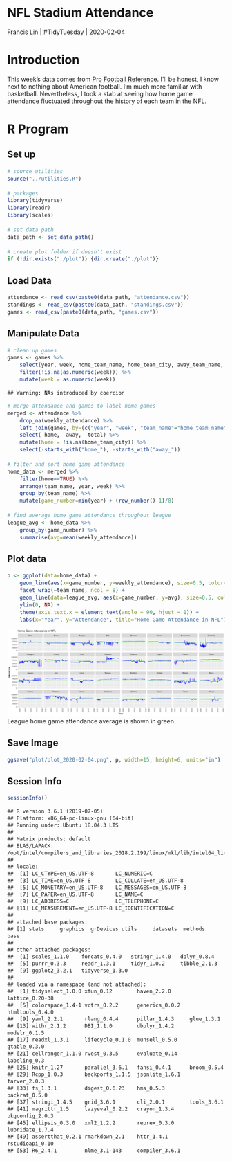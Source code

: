 NFL Stadium Attendance
================
Francis Lin | \#TidyTuesday |
2020-02-04

# Introduction

This week’s data comes from [Pro Football
Reference](https://www.pro-football-reference.com/years/2019/index.htm).
I’ll be honest, I know next to nothing about American football. I’m much
more familiar with basketball. Nevertheless, I took a stab at seeing how
home game attendance fluctuated throughout the history of each team in
the NFL.

# R Program

## Set up

``` r
# source utilities
source("../utilities.R")

# packages
library(tidyverse)
library(readr)
library(scales)

# set data path
data_path <- set_data_path()

# create plot folder if doesn't exist
if (!dir.exists("./plot")) {dir.create("./plot")}
```

## Load Data

``` r
attendance <- read_csv(paste0(data_path, "attendance.csv"))
standings <- read_csv(paste0(data_path, "standings.csv"))
games <- read_csv(paste0(data_path, "games.csv"))
```

## Manipulate Data

``` r
# clean up games
games <- games %>%
    select(year, week, home_team_name, home_team_city, away_team_name, away_team_city) %>%
    filter(!is.na(as.numeric(week))) %>%
    mutate(week = as.numeric(week))
```

    ## Warning: NAs introduced by coercion

``` r
# merge attendance and games to label home games
merged <- attendance %>% 
    drop_na(weekly_attendance) %>%
    left_join(games, by=(c("year", "week", "team_name"="home_team_name"))) %>%
    select(-home, -away, -total) %>%
    mutate(home = !is.na(home_team_city)) %>%
    select(-starts_with("home_"), -starts_with("away_"))

# filter and sort home game attendance
home_data <- merged %>%
    filter(home==TRUE) %>% 
    arrange(team_name, year, week) %>%
    group_by(team_name) %>%
    mutate(game_number=min(year) + (row_number()-1)/8)

# find average home game attendance throughout league
league_avg <- home_data %>%
    group_by(game_number) %>%
    summarise(avg=mean(weekly_attendance))
```

## Plot data

``` r
p <- ggplot(data=home_data) + 
    geom_line(aes(x=game_number, y=weekly_attendance), size=0.5, color="blue") +
    facet_wrap(~team_name, ncol = 8) + 
    geom_line(data=league_avg, aes(x=game_number, y=avg), size=0.5, color="green", alpha=0.5) +
    ylim(0, NA) +
    theme(axis.text.x = element_text(angle = 90, hjust = 1)) + 
    labs(x="Year", y="Attendance", title="Home Game Attendance in NFL")
```

![Home Game Attendance in NFL](plot/plot_2020-02-04.png) League home
game attendance average is shown in green.

## Save Image

``` r
ggsave("plot/plot_2020-02-04.png", p, width=15, height=6, units="in")
```

## Session Info

``` r
sessionInfo()
```

    ## R version 3.6.1 (2019-07-05)
    ## Platform: x86_64-pc-linux-gnu (64-bit)
    ## Running under: Ubuntu 18.04.3 LTS
    ## 
    ## Matrix products: default
    ## BLAS/LAPACK: /opt/intel/compilers_and_libraries_2018.2.199/linux/mkl/lib/intel64_lin/libmkl_gf_lp64.so
    ## 
    ## locale:
    ##  [1] LC_CTYPE=en_US.UTF-8       LC_NUMERIC=C              
    ##  [3] LC_TIME=en_US.UTF-8        LC_COLLATE=en_US.UTF-8    
    ##  [5] LC_MONETARY=en_US.UTF-8    LC_MESSAGES=en_US.UTF-8   
    ##  [7] LC_PAPER=en_US.UTF-8       LC_NAME=C                 
    ##  [9] LC_ADDRESS=C               LC_TELEPHONE=C            
    ## [11] LC_MEASUREMENT=en_US.UTF-8 LC_IDENTIFICATION=C       
    ## 
    ## attached base packages:
    ## [1] stats     graphics  grDevices utils     datasets  methods   base     
    ## 
    ## other attached packages:
    ##  [1] scales_1.1.0    forcats_0.4.0   stringr_1.4.0   dplyr_0.8.4    
    ##  [5] purrr_0.3.3     readr_1.3.1     tidyr_1.0.2     tibble_2.1.3   
    ##  [9] ggplot2_3.2.1   tidyverse_1.3.0
    ## 
    ## loaded via a namespace (and not attached):
    ##  [1] tidyselect_1.0.0 xfun_0.12        haven_2.2.0      lattice_0.20-38 
    ##  [5] colorspace_1.4-1 vctrs_0.2.2      generics_0.0.2   htmltools_0.4.0 
    ##  [9] yaml_2.2.1       rlang_0.4.4      pillar_1.4.3     glue_1.3.1      
    ## [13] withr_2.1.2      DBI_1.1.0        dbplyr_1.4.2     modelr_0.1.5    
    ## [17] readxl_1.3.1     lifecycle_0.1.0  munsell_0.5.0    gtable_0.3.0    
    ## [21] cellranger_1.1.0 rvest_0.3.5      evaluate_0.14    labeling_0.3    
    ## [25] knitr_1.27       parallel_3.6.1   fansi_0.4.1      broom_0.5.4     
    ## [29] Rcpp_1.0.3       backports_1.1.5  jsonlite_1.6.1   farver_2.0.3    
    ## [33] fs_1.3.1         digest_0.6.23    hms_0.5.3        packrat_0.5.0   
    ## [37] stringi_1.4.5    grid_3.6.1       cli_2.0.1        tools_3.6.1     
    ## [41] magrittr_1.5     lazyeval_0.2.2   crayon_1.3.4     pkgconfig_2.0.3 
    ## [45] ellipsis_0.3.0   xml2_1.2.2       reprex_0.3.0     lubridate_1.7.4 
    ## [49] assertthat_0.2.1 rmarkdown_2.1    httr_1.4.1       rstudioapi_0.10 
    ## [53] R6_2.4.1         nlme_3.1-143     compiler_3.6.1
